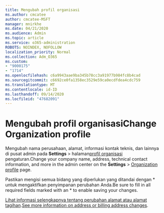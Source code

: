 ```yaml
---
title: Mengubah profil organisasi
ms.author: cmcatee
author: cmcatee-MSFT
manager: mnirkhe
ms.date: 04/21/2020
ms.audience: Admin
ms.topic: article
ms.service: o365-administration
ROBOTS: NOINDEX, NOFOLLOW
localization_priority: Normal
ms.collection: Adm_O365
ms.custom:
- "9000175"
- "1714"
ms.openlocfilehash: c6a9943aae9ba345b78cc3a91977b984fc8b4cad
ms.sourcegitcommit: c6692ce0fa1358ec3529e59ca0ecdfdea4cdc759
ms.translationtype: MT
ms.contentlocale: id-ID
ms.lasthandoff: 09/14/2020
ms.locfileid: "47682091"
---
```

# <a name="change-organization-profile"></a><span data-ttu-id="7b946-102">Mengubah profil organisasi</span><span class="sxs-lookup"><span data-stu-id="7b946-102">Change Organization profile</span></span>

<span data-ttu-id="7b946-103">Mengubah nama perusahaan, alamat, informasi kontak teknis, dan lainnya di pusat admin pada **Settings**  >  halaman[profil organisasi](https://go.microsoft.com/fwlink/p/?linkid=2067339) pengaturan.</span><span class="sxs-lookup"><span data-stu-id="7b946-103">Change your company name, address, technical contact information, and more in the admin center on the **Settings** > [Organization profile](https://go.microsoft.com/fwlink/p/?linkid=2067339) page.</span></span>

<span data-ttu-id="7b946-104">Pastikan mengisi semua bidang yang diperlukan yang ditandai dengan \* untuk mengaktifkan penyimpanan perubahan Anda.</span><span class="sxs-lookup"><span data-stu-id="7b946-104">Be sure to fill in all required fields marked with an \* to enable saving your changes.</span></span>

<span data-ttu-id="7b946-105">[Lihat informasi selengkapnya tentang perubahan alamat atau alamat tagihan](https://docs.microsoft.com/microsoft-365/admin/manage/change-address-contact-and-more).</span><span class="sxs-lookup"><span data-stu-id="7b946-105">[See more information on address or billing address changes](https://docs.microsoft.com/microsoft-365/admin/manage/change-address-contact-and-more).</span></span>